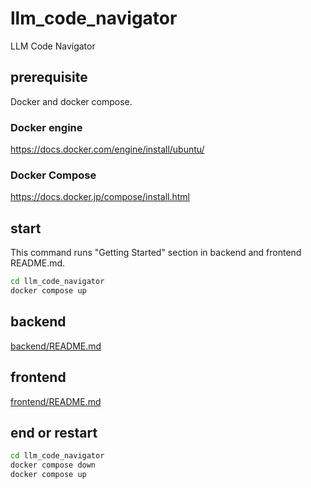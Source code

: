 # llm_code_navigator

LLM Code Navigator

## prerequisite

Docker and docker compose.

### Docker engine

https://docs.docker.com/engine/install/ubuntu/

### Docker Compose

https://docs.docker.jp/compose/install.html

## start

This command runs "Getting Started" section in backend and frontend README.md.

```bash
cd llm_code_navigator
docker compose up
```

## backend

[backend/README.md](backend/README.md)

## frontend

[frontend/README.md](frontend/README.md)

## end or restart

```bash
cd llm_code_navigator
docker compose down
docker compose up
```
